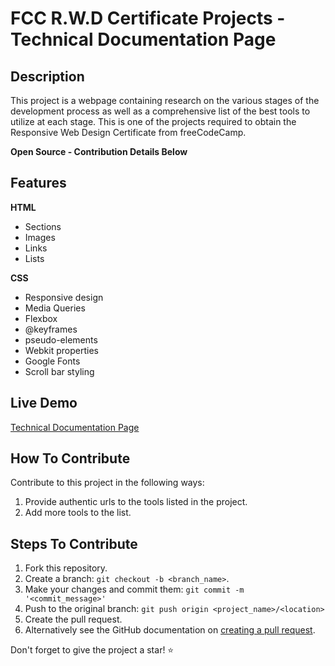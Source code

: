 # FCC R.W.D Certificate Projects - Technical Documentation Page

## Description

This project is a webpage containing research on the various stages of the development process as well as a comprehensive list of the best tools to utilize at each stage. This is one of the projects required to obtain the Responsive Web Design Certificate from freeCodeCamp.

**Open Source - Contribution Details Below**

## Features

**HTML**

-   Sections
-   Images
-   Links
-   Lists

**CSS**

-   Responsive design
-   Media Queries
-   Flexbox
-   @keyframes
-   pseudo-elements
-   Webkit properties
-   Google Fonts
-   Scroll bar styling

## Live Demo

[Technical Documentation Page](https://quintin-dev.github.io/Projects-Technical_Documentation_Page/)

## How To Contribute

Contribute to this project in the following ways:

1. Provide authentic urls to the tools listed in the project.
2. Add more tools to the list.

## Steps To Contribute

1. Fork this repository.
2. Create a branch: `git checkout -b <branch_name>`.
3. Make your changes and commit them: `git commit -m '<commit_message>'`
4. Push to the original branch: `git push origin <project_name>/<location>`
5. Create the pull request.
6. Alternatively see the GitHub documentation on [creating a pull request](https://help.github.com/en/github/collaborating-with-issues-and-pull-requests/creating-a-pull-request).

Don't forget to give the project a star! ⭐
